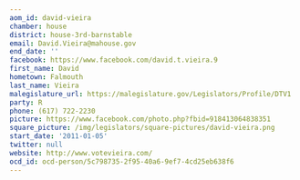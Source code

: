 ```yaml
---
aom_id: david-vieira
chamber: house
district: house-3rd-barnstable
email: David.Vieira@mahouse.gov
end_date: ''
facebook: https://www.facebook.com/david.t.vieira.9
first_name: David
hometown: Falmouth
last_name: Vieira
malegislature_url: https://malegislature.gov/Legislators/Profile/DTV1
party: R
phone: (617) 722-2230
picture: https://www.facebook.com/photo.php?fbid=918413064838351
square_picture: /img/legislators/square-pictures/david-vieira.png
start_date: '2011-01-05'
twitter: null
website: http://www.votevieira.com/
ocd_id: ocd-person/5c798735-2f95-40a6-9ef7-4cd25eb638f6
---
```

